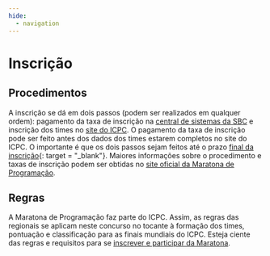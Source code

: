 ```yaml
---
hide:
  - navigation
---
```


# Inscrição

## Procedimentos

A inscrição se dá em dois passos (podem ser realizados em qualquer ordem): pagamento da taxa de inscrição na <a href = "https://centraldesistemas.sbc.org.br/ecos" target = "_blank">central de sistemas da SBC</a> e inscrição dos times no <a href = "https://icpc.global/" target = "_blank">site do ICPC</a>. O pagamento da taxa de inscrição pode ser feito antes dos dados dos times estarem completos no site do ICPC. O importante é que os dois passos sejam feitos até o prazo [final da inscrição](./schedule.md){: target = "_blank"}. Maiores informações sobre o procedimento e taxas de inscrição podem ser obtidas no <a href = "https://maratona.sbc.org.br/index.html" target = "_blank">site oficial da Maratona de Programação</a>.

 

## Regras
 
A Maratona de Programação faz parte do ICPC. Assim, as regras das regionais se aplicam neste concurso no tocante à formação dos times, pontuação e classificação para as finais mundiais do ICPC. Esteja ciente das regras e requisitos para se <a href = "https://maratona.sbc.org.br/sobre/regras.html" target = "_blank">inscrever e participar da Maratona</a>.

 